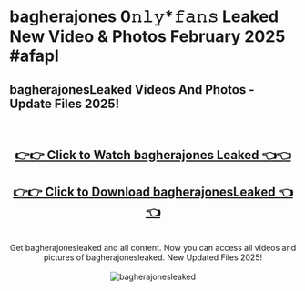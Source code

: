 # bagherajones 0𝚗𝚕𝚢*𝚏𝚊𝚗𝚜 Leaked New Video & Photos February 2025 #afapl

<h2>bagherajonesLeaked Videos And Photos - Update Files 2025!</h2>
<br>
<div align="center">
<h2><a href="https://mediaupload.pro?title=bagherajones&ref=11F" rel="nofollow">👉👉 Click to Watch bagherajones Leaked 👈👈</a></h2>
<h2><a href="https://mediaupload.pro?title=bagherajones&ref=11F" rel="nofollow">👉👉 Click to Download bagherajonesLeaked 👈👈</a></h2>
<br>
Get bagherajonesleaked and all content. Now you can access all videos and pictures of bagherajonesleaked. New Updated Files 2025!
<br>
<br>
<a href="https://mediaupload.pro?title=bagherajones&ref=11F" rel="nofollow" data-target="animated-image.originalLink"><img src="https://i.ibb.co/Gkj2r4b/banner.png" alt="bagherajonesleaked" style="max-width: 100%; display: inline-block;" data-target="animated-image.originalImage"></a>
</div>
<br>

